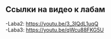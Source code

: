 ## Ссылки на видео к лабам
-Laba2: https://youtu.be/3_3IQdL1uqQ \
-Laba3: https://youtu.be/qWcu88FKG5U
